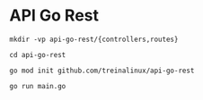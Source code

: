 # API Go Rest

```
mkdir -vp api-go-rest/{controllers,routes}

cd api-go-rest

go mod init github.com/treinalinux/api-go-rest

go run main.go

```
